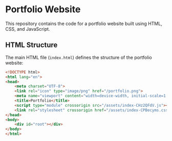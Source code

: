 # Portfolio Website

This repository contains the code for a portfolio website built using HTML, CSS, and JavaScript.

## HTML Structure

The main HTML file (`index.html`) defines the structure of the portfolio website:

```html
<!DOCTYPE html>
<html lang="en">
<head>
    <meta charset="UTF-8">
    <link rel="icon" type="image/png" href="/portfolio.png">
    <meta name="viewport" content="width=device-width, initial-scale=1.0">
    <title>Portfolio</title>
    <script type="module" crossorigin src="/assets/index-CHz2QFdV.js"></script>
    <link rel="stylesheet" crossorigin href="/assets/index-CPBecyms.css">
</head>
<body>
    <div id="root"></div>
</body>
</html>

